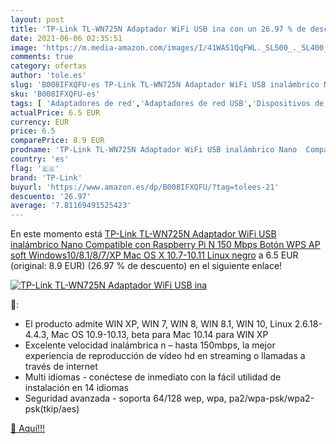 ```yaml
---
layout: post
title: 'TP-Link TL-WN725N Adaptador WiFi USB ina con un 26.97 % de descuento'
date: 2021-06-06 02:35:51
image: 'https://m.media-amazon.com/images/I/41WAS1QqFWL._SL500_._SL400_.jpg'
comments: true
category: ofertas
author: 'tole.es'
slug: 'B008IFXQFU-es TP-Link TL-WN725N Adaptador WiFi USB inalámbrico Nano...'
sku: 'B008IFXQFU-es'
tags: [ 'Adaptadores de red','Adaptadores de red USB','Dispositivos de red','Informática','tp-link','wifi', ]
actualPrice: 6.5 EUR
currency: EUR
price: 6.5
comparePrice: 8.9 EUR
prodname: 'TP-Link TL-WN725N Adaptador WiFi USB inalámbrico Nano  Compatible con Raspberry Pi  N 150 Mbps  Botón WPS  AP soft Windows10/8.1/8/7/XP  Mac OS X 10.7-10.11  Linux  negro'
country: 'es'
flag: '🇪🇸'
brand: 'TP-Link'
buyurl: 'https://www.amazon.es/dp/B008IFXQFU/?tag=tolees-21'
descuento: '26.97'
average: '7.81169491525423'
---
```


En este momento está [TP-Link TL-WN725N Adaptador WiFi USB inalámbrico Nano  Compatible con Raspberry Pi  N 150 Mbps  Botón WPS  AP soft Windows10/8.1/8/7/XP  Mac OS X 10.7-10.11  Linux  negro](https://www.amazon.es/dp/B008IFXQFU/?tag=tolees-21) a 6.5 EUR (original: 8.9 EUR) (26.97 %  de descuento) en el siguiente enlace!

[![TP-Link TL-WN725N Adaptador WiFi USB ina](https://m.media-amazon.com/images/I/41WAS1QqFWL._SL500_._SL400_.jpg)](https://www.amazon.es/dp/B008IFXQFU/?tag=tolees-21)

🔎:

- El producto admite WIN XP, WIN 7, WIN 8, WIN 8.1, WIN 10, Linux 2.6.18-4.4.3, Mac OS 10.9-10.13, beta para Mac 10.14 para WIN XP
- Excelente velocidad inalámbrica n – hasta 150mbps, la mejor experiencia de reproducción de vídeo hd en streaming o llamadas a través de internet
- Multi idiomas - conéctese de inmediato con la fácil utilidad de instalación en 14 idiomas
- Seguridad avanzada - soporta 64/128 wep, wpa, pa2/wpa-psk/wpa2-psk(tkip/aes)

[🛒 Aquí!!!](https://www.amazon.es/dp/B008IFXQFU/?tag=tolees-21)
